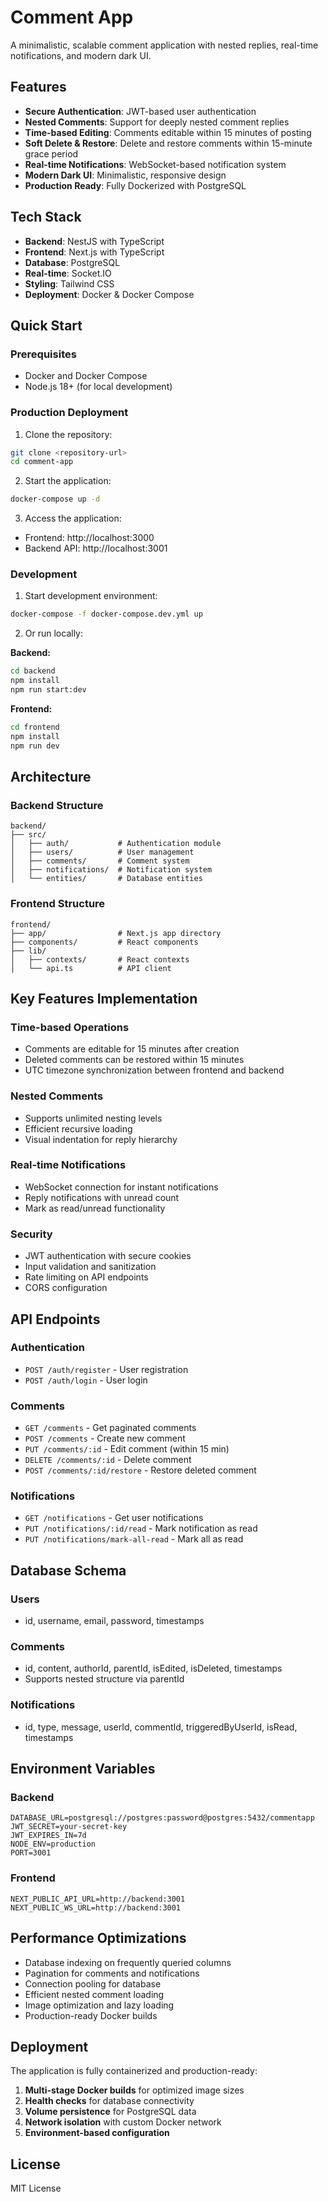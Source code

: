 # Comment App

A minimalistic, scalable comment application with nested replies, real-time notifications, and modern dark UI.

## Features

- **Secure Authentication**: JWT-based user authentication
- **Nested Comments**: Support for deeply nested comment replies
- **Time-based Editing**: Comments editable within 15 minutes of posting
- **Soft Delete & Restore**: Delete and restore comments within 15-minute grace period
- **Real-time Notifications**: WebSocket-based notification system
- **Modern Dark UI**: Minimalistic, responsive design
- **Production Ready**: Fully Dockerized with PostgreSQL

## Tech Stack

- **Backend**: NestJS with TypeScript
- **Frontend**: Next.js with TypeScript
- **Database**: PostgreSQL
- **Real-time**: Socket.IO
- **Styling**: Tailwind CSS
- **Deployment**: Docker & Docker Compose

## Quick Start

### Prerequisites

- Docker and Docker Compose
- Node.js 18+ (for local development)

### Production Deployment

1. Clone the repository:
```bash
git clone <repository-url>
cd comment-app
```

2. Start the application:
```bash
docker-compose up -d
```

3. Access the application:
- Frontend: http://localhost:3000
- Backend API: http://localhost:3001

### Development

1. Start development environment:
```bash
docker-compose -f docker-compose.dev.yml up
```

2. Or run locally:

**Backend:**
```bash
cd backend
npm install
npm run start:dev
```

**Frontend:**
```bash
cd frontend
npm install
npm run dev
```

## Architecture

### Backend Structure
```
backend/
├── src/
│   ├── auth/           # Authentication module
│   ├── users/          # User management
│   ├── comments/       # Comment system
│   ├── notifications/  # Notification system
│   └── entities/       # Database entities
```

### Frontend Structure
```
frontend/
├── app/                # Next.js app directory
├── components/         # React components
├── lib/
│   ├── contexts/       # React contexts
│   └── api.ts          # API client
```

## Key Features Implementation

### Time-based Operations
- Comments are editable for 15 minutes after creation
- Deleted comments can be restored within 15 minutes
- UTC timezone synchronization between frontend and backend

### Nested Comments
- Supports unlimited nesting levels
- Efficient recursive loading
- Visual indentation for reply hierarchy

### Real-time Notifications
- WebSocket connection for instant notifications
- Reply notifications with unread count
- Mark as read/unread functionality

### Security
- JWT authentication with secure cookies
- Input validation and sanitization
- Rate limiting on API endpoints
- CORS configuration

## API Endpoints

### Authentication
- `POST /auth/register` - User registration
- `POST /auth/login` - User login

### Comments
- `GET /comments` - Get paginated comments
- `POST /comments` - Create new comment
- `PUT /comments/:id` - Edit comment (within 15 min)
- `DELETE /comments/:id` - Delete comment
- `POST /comments/:id/restore` - Restore deleted comment

### Notifications
- `GET /notifications` - Get user notifications
- `PUT /notifications/:id/read` - Mark notification as read
- `PUT /notifications/mark-all-read` - Mark all as read

## Database Schema

### Users
- id, username, email, password, timestamps

### Comments
- id, content, authorId, parentId, isEdited, isDeleted, timestamps
- Supports nested structure via parentId

### Notifications
- id, type, message, userId, commentId, triggeredByUserId, isRead, timestamps

## Environment Variables

### Backend
```
DATABASE_URL=postgresql://postgres:password@postgres:5432/commentapp
JWT_SECRET=your-secret-key
JWT_EXPIRES_IN=7d
NODE_ENV=production
PORT=3001
```

### Frontend
```
NEXT_PUBLIC_API_URL=http://backend:3001
NEXT_PUBLIC_WS_URL=http://backend:3001
```

## Performance Optimizations

- Database indexing on frequently queried columns
- Pagination for comments and notifications
- Connection pooling for database
- Efficient nested comment loading
- Image optimization and lazy loading
- Production-ready Docker builds

## Deployment

The application is fully containerized and production-ready:

1. **Multi-stage Docker builds** for optimized image sizes
2. **Health checks** for database connectivity
3. **Volume persistence** for PostgreSQL data
4. **Network isolation** with custom Docker network
5. **Environment-based configuration**

## License

MIT License
